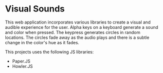 # Visual Sounds
This web application incorporates various libraries to create a visual and audible experience 
for the user. Alpha keys on a keyboard generate a sound and color when pressed. The keypress
generates circles in random locations. The circles fade away as the audio plays and there is
a subtle change in the color's hue as it fades.

This projects uses the following JS libraries:
- Paper.JS
- Howler.JS


